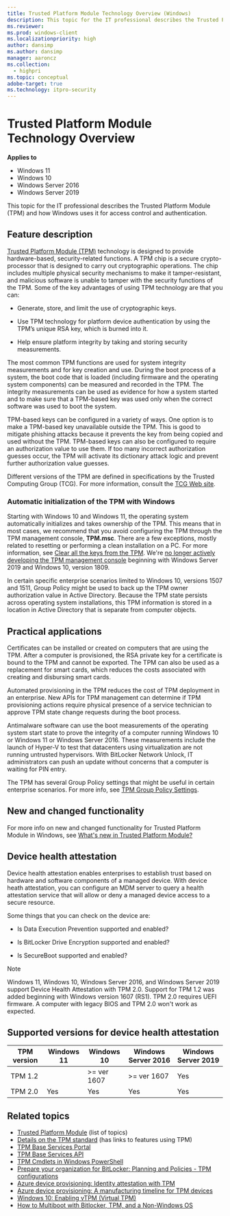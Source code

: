 ```yaml
---
title: Trusted Platform Module Technology Overview (Windows)
description: This topic for the IT professional describes the Trusted Platform Module (TPM) and how Windows uses it for access control and authentication.
ms.reviewer: 
ms.prod: windows-client
ms.localizationpriority: high
author: dansimp
ms.author: dansimp
manager: aaroncz
ms.collection: 
  - highpri
ms.topic: conceptual
adobe-target: true
ms.technology: itpro-security
---
```


# Trusted Platform Module Technology Overview

**Applies to**
- Windows 11
- Windows 10
- Windows Server 2016
- Windows Server 2019

This topic for the IT professional describes the Trusted Platform Module (TPM) and how Windows uses it for access control and authentication.

## Feature description

[Trusted Platform Module (TPM)](/windows/security/information-protection/tpm/trusted-platform-module-top-node) technology is designed to provide hardware-based, security-related functions. A TPM chip is a secure crypto-processor that is designed to carry out cryptographic operations. The chip includes multiple physical security mechanisms to make it tamper-resistant, and malicious software is unable to tamper with the security functions of the TPM. Some of the key advantages of using TPM technology are that you can:

- Generate, store, and limit the use of cryptographic keys.

- Use TPM technology for platform device authentication by using the TPM’s unique RSA key, which is burned into it.

- Help ensure platform integrity by taking and storing security measurements.

The most common TPM functions are used for system integrity measurements and for key creation and use. During the boot process of a system, the boot code that is loaded (including firmware and the operating system components) can be measured and recorded in the TPM. The integrity measurements can be used as evidence for how a system started and to make sure that a TPM-based key was used only when the correct software was used to boot the system.

TPM-based keys can be configured in a variety of ways. One option is to make a TPM-based key unavailable outside the TPM. This is good to mitigate phishing attacks because it prevents the key from being copied and used without the TPM. TPM-based keys can also be configured to require an authorization value to use them. If too many incorrect authorization guesses occur, the TPM will activate its dictionary attack logic and prevent further authorization value guesses.

Different versions of the TPM are defined in specifications by the Trusted Computing Group (TCG). For more information, consult the [TCG Web site](http://www.trustedcomputinggroup.org/work-groups/trusted-platform-module/).

### Automatic initialization of the TPM with Windows

Starting with Windows 10 and Windows 11, the operating system automatically initializes and takes ownership of the TPM. This means that in most cases, we recommend that you avoid configuring the TPM through the TPM management console, **TPM.msc**. There are a few exceptions, mostly related to resetting or performing a clean installation on a PC. For more information, see [Clear all the keys from the TPM](initialize-and-configure-ownership-of-the-tpm.md#clear-all-the-keys-from-the-tpm). We're [no longer actively developing the TPM management console](/windows-server/get-started-19/removed-features-19#features-were-no-longer-developing) beginning with Windows Server 2019 and Windows 10, version 1809.

In certain specific enterprise scenarios limited to Windows 10, versions 1507 and 1511, Group Policy might be used to back up the TPM owner authorization value in Active Directory. Because the TPM state persists across operating system installations, this TPM information is stored in a location in Active Directory that is separate from computer objects.

## Practical applications

Certificates can be installed or created on computers that are using the TPM. After a computer is provisioned, the RSA private key for a certificate is bound to the TPM and cannot be exported. The TPM can also be used as a replacement for smart cards, which reduces the costs associated with creating and disbursing smart cards.

Automated provisioning in the TPM reduces the cost of TPM deployment in an enterprise. New APIs for TPM management can determine if TPM provisioning actions require physical presence of a service technician to approve TPM state change requests during the boot process.

Antimalware software can use the boot measurements of the operating system start state to prove the integrity of a computer running Windows 10 or Windows 11 or Windows Server 2016. These measurements include the launch of Hyper-V to test that datacenters using virtualization are not running untrusted hypervisors. With BitLocker Network Unlock, IT administrators can push an update without concerns that a computer is waiting for PIN entry.

The TPM has several Group Policy settings that might be useful in certain enterprise scenarios. For more info, see [TPM Group Policy Settings](trusted-platform-module-services-group-policy-settings.md).

## New and changed functionality

For more info on new and changed functionality for Trusted Platform Module in Windows, see [What's new in Trusted Platform Module?](/windows/whats-new/whats-new-windows-10-version-1507-and-1511#trusted-platform-module)

## Device health attestation

Device health attestation enables enterprises to establish trust based on hardware and software components of a managed device. With device heath attestation, you can configure an MDM server to query a health attestation service that will allow or deny a managed device access to a secure resource.

Some things that you can check on the device are:

-   Is Data Execution Prevention supported and enabled?

-   Is BitLocker Drive Encryption supported and enabled?

-   Is SecureBoot supported and enabled?

> [!NOTE]
>  Windows 11, Windows 10, Windows Server 2016, and Windows Server 2019 support Device Health Attestation with TPM 2.0. Support for TPM 1.2 was added beginning with Windows version 1607 (RS1). TPM 2.0 requires UEFI firmware. A computer with legacy BIOS and TPM 2.0 won't work as expected.

## Supported versions for device health attestation

| TPM version | Windows 11  | Windows 10  | Windows Server 2016 | Windows Server 2019 |
|-------------|-------------|-------------|---------------------|---------------------|
| TPM 1.2     |             | >= ver 1607 |    >= ver 1607      |       Yes           |
| TPM 2.0     |    Yes      |     Yes     |       Yes           |       Yes           |


## Related topics

- [Trusted Platform Module](trusted-platform-module-top-node.md) (list of topics)
- [Details on the TPM standard](https://www.microsoft.com/research/project/the-trusted-platform-module-tpm/) (has links to features using TPM)
- [TPM Base Services Portal](/windows/desktop/TBS/tpm-base-services-portal)
- [TPM Base Services API](/windows/desktop/api/_tbs/)
- [TPM Cmdlets in Windows PowerShell](/powershell/module/trustedplatformmodule)
- [Prepare your organization for BitLocker: Planning and Policies - TPM configurations](../bitlocker/prepare-your-organization-for-bitlocker-planning-and-policies.md)
- [Azure device provisioning: Identity attestation with TPM](https://azure.microsoft.com/blog/device-provisioning-identity-attestation-with-tpm/)
- [Azure device provisioning: A manufacturing timeline for TPM devices](https://azure.microsoft.com/blog/device-provisioning-a-manufacturing-timeline-for-tpm-devices/)
- [Windows 10: Enabling vTPM (Virtual TPM)](https://social.technet.microsoft.com/wiki/contents/articles/34431.windows-10-enabling-vtpm-virtual-tpm.aspx)
- [How to Multiboot with Bitlocker, TPM, and a Non-Windows OS](https://social.technet.microsoft.com/wiki/contents/articles/9528.how-to-multiboot-with-bitlocker-tpm-and-a-non-windows-os.aspx)
